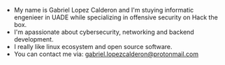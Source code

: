 - My name is Gabriel Lopez Calderon and I'm stuying informatic engenieer in UADE while specializing in offensive security on Hack the box.
- I'm apassionate about cybersecurity, networking and backend development.
- I really like linux ecosystem and open source software.
- You can contact me via: gabriel.lopezcalderon@protonmail.com
